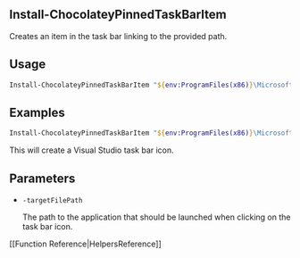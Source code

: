 ## Install-ChocolateyPinnedTaskBarItem

Creates an item in the task bar linking to the provided path.

## Usage

```powershell
Install-ChocolateyPinnedTaskBarItem "${env:ProgramFiles(x86)}\Microsoft Visual Studio 11.0\Common7\IDE\devenv.exe"
```

## Examples

```powershell
Install-ChocolateyPinnedTaskBarItem "${env:ProgramFiles(x86)}\Microsoft Visual Studio 11.0\Common7\IDE\devenv.exe"
```

This will create a Visual Studio task bar icon.

## Parameters

* `-targetFilePath`

    The path to the application that should be launched when clicking on the task bar icon.

[[Function Reference|HelpersReference]]